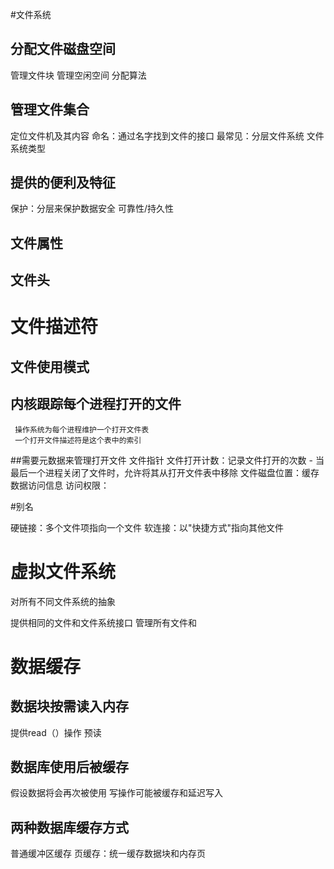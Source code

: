 #文件系统

## 分配文件磁盘空间
管理文件块
管理空闲空间
分配算法

## 管理文件集合
定位文件机及其内容
命名：通过名字找到文件的接口
最常见：分层文件系统
文件系统类型

## 提供的便利及特征
保护：分层来保护数据安全
可靠性/持久性

## 文件属性

## 文件头


# 文件描述符
## 文件使用模式
## 内核跟踪每个进程打开的文件
     操作系统为每个进程维护一个打开文件表
     一个打开文件描述符是这个表中的索引
 ##需要元数据来管理打开文件
    文件指针
    文件打开计数：记录文件打开的次数 - 当最后一个进程关闭了文件时，允许将其从打开文件表中移除
    文件磁盘位置：缓存数据访问信息
    访问权限：    



#别名

硬链接：多个文件项指向一个文件
软连接：以"快捷方式"指向其他文件


# 虚拟文件系统

对所有不同文件系统的抽象

提供相同的文件和文件系统接口
管理所有文件和


# 数据缓存
## 数据块按需读入内存
提供read（）操作
预读
## 数据库使用后被缓存
假设数据将会再次被使用
写操作可能被缓存和延迟写入
## 两种数据库缓存方式
普通缓冲区缓存
页缓存：统一缓存数据块和内存页



